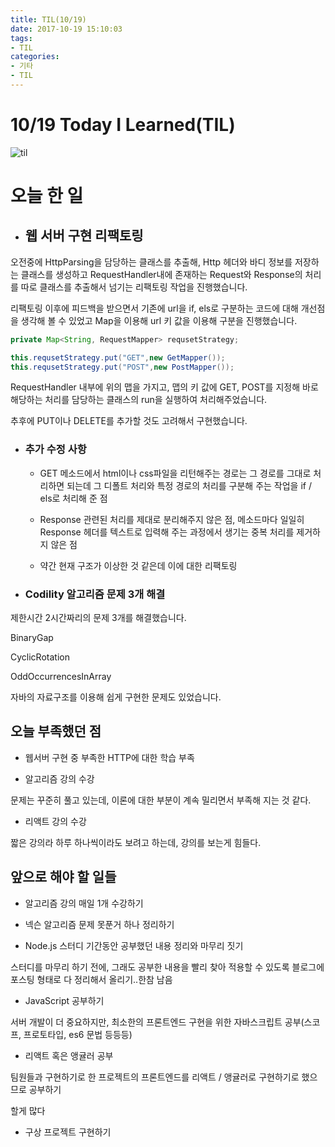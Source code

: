 ```yaml
---
title: TIL(10/19)
date: 2017-10-19 15:10:03
tags:
- TIL
categories:
- 기타
- TIL
---
```


# **10/19 Today I Learned(TIL)**

![til](/images/til/til.jpg)

# 오늘 한 일

- ## 웹 서버 구현 리팩토링

오전중에 HttpParsing을 담당하는 클래스를 추출해, Http 헤더와 바디 정보를 저장하는 클래스를 생성하고 RequestHandler내에 존재하는 Request와 Response의 처리를 따로 클래스를 추출해서 넘기는 리팩토링 작업을 진행했습니다.

리팩토링 이후에 피드백을 받으면서 기존에 url을 if, els로 구분하는 코드에 대해 개선점을 생각해 볼 수 있었고 Map을 이용해 url 키 값을 이용해 구분을 진행했습니다.

```java
private Map<String, RequestMapper> requsetStrategy;

this.requsetStrategy.put("GET",new GetMapper());
this.requsetStrategy.put("POST",new PostMapper());
```

RequestHandler 내부에 위의 맵을 가지고, 맵의 키 값에 GET, POST를 지정해 바로 해당하는 처리를 담당하는 클래스의 run을 실행하여 처리해주었습니다.

추후에 PUT이나 DELETE를 추가할 것도 고려해서 구현했습니다.

- ### 추가 수정 사항
  - GET 메소드에서 html이나 css파일을 리턴해주는 경로는 그 경로를 그대로 처리하면 되는데 그 디폴트 처리와 특정 경로의 처리를 구분해 주는 작업을 if / els로 처리해 준 점
  
  - Response 관련된 처리를 제대로 분리해주지 않은 점, 메소드마다 일일히 Response 헤더를 텍스트로 입력해 주는 과정에서 생기는 중복 처리를 제거하지 않은 점
  
  - 약간 현재 구조가 이상한 것 같은데 이에 대한 리팩토링




- ### Codility 알고리즘 문제 3개 해결

제한시간 2시간짜리의 문제 3개를 해결했습니다.

BinaryGap

CyclicRotation

OddOccurrencesInArray

자바의 자료구조를 이용해 쉽게 구현한 문제도 있었습니다.




## 오늘 부족했던 점

- 웹서버 구현 중 부족한 HTTP에 대한 학습 부족

- 알고리즘 강의 수강

문제는 꾸준히 풀고 있는데, 이론에 대한 부분이 계속 밀리면서 부족해 지는 것 같다.

- 리액트 강의 수강

짧은 강의라 하루 하나씩이라도 보려고 하는데, 강의를 보는게 힘들다.


## 앞으로 해야 할 일들


- 알고리즘 강의 매일 1개 수강하기

- 넥슨 알고리즘 문제 못푼거 하나 정리하기

- Node.js 스터디 기간동안 공부했던 내용 정리와 마무리 짓기

스터디를 마무리 하기 전에, 그래도 공부한 내용을 빨리 찾아 적용할 수 있도록 블로그에 포스팅 형태로 다 정리해서 올리기..한참 남음

- JavaScript 공부하기

서버 개발이 더 중요하지만, 최소한의 프론트엔드 구현을 위한 자바스크립트 공부(스코프, 프로토타입, es6 문법 등등등)

- 리액트 혹은 앵귤러 공부

팀원들과 구현하기로 한 프로젝트의 프론트엔드를 리액트 / 앵귤러로 구현하기로 했으므로 공부하기

할게 많다

- 구상 프로젝트 구현하기